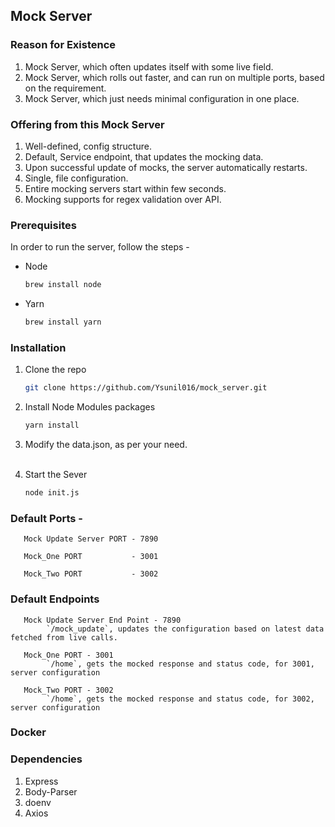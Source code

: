 <!-- Mock Server -->
## Mock Server

### Reason for Existence 

1. Mock Server, which often updates itself with some live field.
2. Mock Server, which rolls out faster, and can run on multiple ports, based on the requirement.
3. Mock Server, which just needs minimal configuration in one place.

### Offering from this Mock Server

1. Well-defined, config structure.
2. Default, Service endpoint, that updates the mocking data.
3. Upon successful update of mocks, the server automatically restarts.
4. Single, file configuration.
5. Entire mocking servers start within few seconds.
6. Mocking supports for regex validation over API.

### Prerequisites

In order to run the server, follow the steps - 
* Node
  ```sh
  brew install node
  ```
* Yarn
  ```sh
  brew install yarn
  ```

### Installation

1. Clone the repo
   ```sh
   git clone https://github.com/Ysunil016/mock_server.git
   ```
2. Install Node Modules packages
   ```sh
   yarn install
   ```
3. Modify the data.json, as per your need. <br><br>

4. Start the Sever
   ```sh
   node init.js
   ```
### Default Ports - 
```shell
   Mock Update Server PORT - 7890
   
   Mock_One PORT           - 3001  
   
   Mock_Two PORT           - 3002  
```

### Default Endpoints 
```shell
   Mock Update Server End Point - 7890
        `/mock_update`, updates the configuration based on latest data fetched from live calls.
   
   Mock_One PORT - 3001  
        `/home`, gets the mocked response and status code, for 3001, server configuration
            
   Mock_Two PORT - 3002  
        `/home`, gets the mocked response and status code, for 3002, server configuration
```
### Docker



### Dependencies

1. Express
2. Body-Parser
3. doenv
4. Axios
